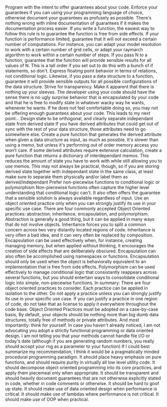 Program with the intent to offer guarantees about your code. 
	Enforce your guarantees if you can using your programming language of choice, 
	 otherwise document your guarantees as profusely as possible. 
	There's nothing wrong with inline documentation of guarantees if it makes the documentation process easier.
	If you write a function, the easiest way to follow this rule is to guarantee the function is free from side effects.
	If your function is performance limited, guarantee that it will not exceed a certain number of computations. 
	For instance, you can adapt your model resolution to work with a certain number of grid cells, or adapt your raymarch algorithm to work within a certain number of steps.
	If you pass N to a function, guarantee that the function will provide sensible results for all values of N.
	This is a tall order if you set out to do this with a bunch of if statements, so don't.
	Express floating point behavior in terms of relations, not conditional logic.
	Likewise, if you pass a data structure to a function, guarantee it will provide sensible outputs for all possible configurations of the data structure. 
Strive for transparency. 
	Make it apparent that there is nothing up your sleeves. The developer using your code should have the sense there is no ugly surprise behavior that is encapsulated by your code and that he is free to modify state in whatever wacky way he wants, whenever he wants. If he does not feel comfortable doing so, you may not be offering enough guarantees about your code. 
	This leads to my next point...
Design state to be orthogonal, and clearly separate independant state from derived state
	If you have derived attributes that could get out of sync with the rest of your data structure, those attributes need to go somewhere else. Create a pure function that generates the derived attribute when given a data structure as input, as much as possible. It's slower than using a memo, but unless it's performing out of order memory access you won't care.
	If some derived attributes require extensive calculation, create a pure function that returns a dictionary of interdependant memos. This reduces the amount of state you have to work with while still allowing you to use memos.
	This may not always be practical, though, so if you are storing derived state together with independant state in the same class, at least make sure to separate them physically and/or label them as derived/independant
Prefer non-piecewise functions to conditional logic or polymorphism
    Non-piecewise functions often capture the higher level understanding that conditional logic can't. 
    It also often offers the guarantee that a sensible solution is always available regardless of input.
Use an object oriented practice only when you can strongly justify its use in your specific use case. 
	There are four commonly accepted Object Oriented practices: abstraction, inheritence, encapsulation, and polymorphism.
	Abstraction is generally a good thing, but it can be applied in many ways that do not involve objects. 
	Inheritance forces you to split a common concern across two very distantly located regions of code.
	Inheritance is very often a bad idea, and it can very often be replaced by composition.
    Encapsulation can be used effectively when, for instance, creating managing memory,
      but when applied without thinking, it encourages the creation of side effects that are deliberately obscured.
    Encapsulation can also often be accomplished using namespaces or functions. 
    Encapsulation should only be used when the object is behaviorally equivalent to an implementation that is free from side effects. 
    Polymorphism can be used effectively to manage conditional logic that consistantly reappears across several functions, 
      but you should entertain ways to consolidate conditional logic into simple, non-piecewise functions.
    In summary:
	There are four object oriented practices to consider.
	Each practice can be applied in isolation to the other. 
	Do not apply a practice unless you can strongly justify its use in your specific use case.
	If you can justify a practice in one region of code, do not take that as license to apply it everywhere throughout the code base.
	Object Oriented Practices must be adopted on a case-by-case basis,
	By default, your objects should be nothing more than big dumb data structures, 
	  totally free of methods or private attributes. 
And most importantly: think for yourself. 
	In case you haven't already noticed, I am not advocating you adopt a strictly functional programming or data oriented design. 
	I am not telling you that your methods cannot handle file I/O or today's date 
	(although if you are generating random numbers, you really should accept your rng as a parameter to your function)
	If I could best summarize my recommendation, I think it would be a pragmatically minded procedural programming paradigm.
	It should place heavy emphasis on pure functions, and should require purity in virtually all low level utility code. 
	It should decompose object oriented programming into its core practices, and apply them piecemeal only when appropriate.
	It should be transparent and should heavily document guarantees that are not otherwise explicitly stated in code, 
	 whether in code comments or otherwise.
	It should be hard to goof up state.
	It should make use of data oriented design when performance is critical.
	It should make use of lambdas where performance is not critical.
	It should make use of OOP when practical. 

